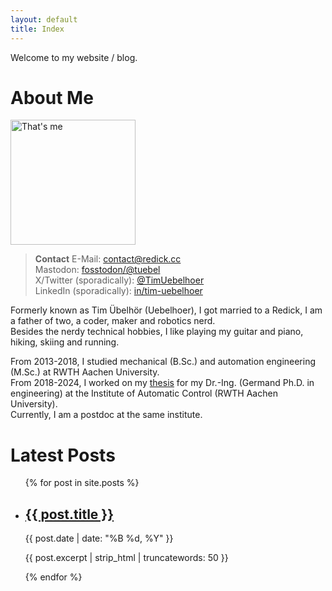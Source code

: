 ```yaml
---
layout: default
title: Index
---
```

Welcome to my website / blog.

# About Me
<img src="{{ site.baseurl }}/images/tim.jpg" alt="That's me" width="200"/>

> **Contact**
> E-Mail: contact@redick.cc\
> Mastodon: [fosstodon/@tuebel](https://fosstodon.org/@tuebel)\
> X/Twitter (sporadically): [@TimUebelhoer](https://x.com/TimUebelhoer)\
> LinkedIn (sporadically): [in/tim-uebelhoer](https://www.linkedin.com/public-profile/settings?lipi=urn%3Ali%3Apage%3Ad_flagship3_profile_self_edit_contact-info%3Bwtogx6bxQ4W3gT%2BEGbdvXA%3D%3D)

Formerly known as Tim Übelhör (Uebelhoer), I got married to a Redick, I am a father of two, a coder, maker and robotics nerd.\
Besides the nerdy technical hobbies, I like playing my guitar and piano, hiking, skiing and running.

From 2013-2018, I studied mechanical (B.Sc.) and automation engineering (M.Sc.) at RWTH Aachen University.\
From 2018-2024, I worked on my [thesis](https://doi.org/10.18154/RWTH-2024-04533) for my Dr.-Ing. (Germand Ph.D. in engineering) at the Institute of Automatic Control (RWTH Aachen University).\
Currently, I am a postdoc at the same institute.

# Latest Posts

<ul>
    {% for post in site.posts %}
    <li>
        <h2><a href="{{ post.url | relative_url }}">{{ post.title }}</a></h2>
        <p>{{ post.date | date: "%B %d, %Y" }}</p>
        <p>{{ post.excerpt | strip_html | truncatewords: 50 }}</p>
    </li>
    {% endfor %}
</ul>
